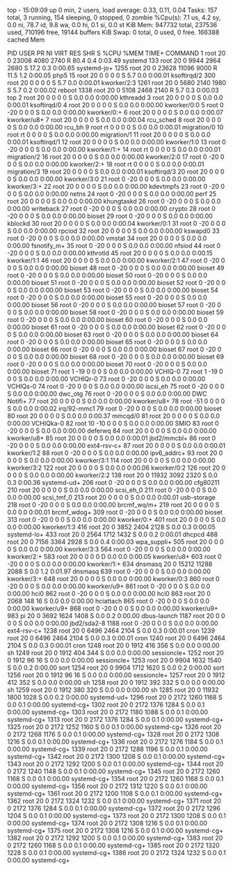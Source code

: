top - 15:09:09 up 0 min,  2 users,  load average: 0.33, 0.11, 0.04
Tasks: 157 total,   3 running, 154 sleeping,   0 stopped,   0 zombie
%Cpu(s):  7.1 us,  4.2 sy,  0.0 ni, 78.7 id,  9.8 wa,  0.0 hi,  0.1 si,  0.0 st
KiB Mem:    947732 total,   237536 used,   710196 free,    19144 buffers
KiB Swap:        0 total,        0 used,        0 free.   166388 cached Mem

  PID USER      PR  NI    VIRT    RES    SHR S  %CPU %MEM     TIME+ COMMAND
    1 root      20   0   23008   4080   2740 R  80.4  0.4   0:03.49 systemd
  133 root      20   0    9944   2964   2680 S  17.2  0.3   0:00.65 systemd-jo+
 1255 root      20   0   23628  11096   9000 R  11.5  1.2   0:00.05 php5
   15 root      20   0       0      0      0 S   5.7  0.0   0:00.01 ksoftirqd/2
  300 root      20   0       0      0      0 S   5.7  0.0   0:00.01 kworker/2:3
 1261 root      20   0    5680   2140   1980 S   5.7  0.2   0:00.02 reboot
 1338 root      20   0    5108   2468   2140 R   5.7  0.3   0:00.03 top
    2 root      20   0       0      0      0 S   0.0  0.0   0:00.00 kthreadd
    3 root      20   0       0      0      0 S   0.0  0.0   0:00.01 ksoftirqd/0
    4 root      20   0       0      0      0 S   0.0  0.0   0:00.00 kworker/0:0
    5 root       0 -20       0      0      0 S   0.0  0.0   0:00.00 kworker/0:+
    6 root      20   0       0      0      0 S   0.0  0.0   0:00.07 kworker/u8+
    7 root      20   0       0      0      0 S   0.0  0.0   0:00.04 rcu_sched
    8 root      20   0       0      0      0 S   0.0  0.0   0:00.00 rcu_bh
    9 root      rt   0       0      0      0 S   0.0  0.0   0:00.01 migration/0
   10 root      rt   0       0      0      0 S   0.0  0.0   0:00.00 migration/1
   11 root      20   0       0      0      0 S   0.0  0.0   0:00.01 ksoftirqd/1
   12 root      20   0       0      0      0 S   0.0  0.0   0:00.00 kworker/1:0
   13 root       0 -20       0      0      0 S   0.0  0.0   0:00.00 kworker/1:+
   14 root      rt   0       0      0      0 S   0.0  0.0   0:00.01 migration/2
   16 root      20   0       0      0      0 S   0.0  0.0   0:00.00 kworker/2:0
   17 root       0 -20       0      0      0 S   0.0  0.0   0:00.00 kworker/2:+
   18 root      rt   0       0      0      0 S   0.0  0.0   0:00.01 migration/3
   19 root      20   0       0      0      0 S   0.0  0.0   0:00.01 ksoftirqd/3
   20 root      20   0       0      0      0 S   0.0  0.0   0:00.00 kworker/3:0
   21 root       0 -20       0      0      0 S   0.0  0.0   0:00.00 kworker/3:+
   22 root      20   0       0      0      0 S   0.0  0.0   0:00.00 kdevtmpfs
   23 root       0 -20       0      0      0 S   0.0  0.0   0:00.00 netns
   24 root       0 -20       0      0      0 S   0.0  0.0   0:00.00 perf
   25 root      20   0       0      0      0 S   0.0  0.0   0:00.00 khungtaskd
   26 root       0 -20       0      0      0 S   0.0  0.0   0:00.00 writeback
   27 root       0 -20       0      0      0 S   0.0  0.0   0:00.00 crypto
   28 root       0 -20       0      0      0 S   0.0  0.0   0:00.00 bioset
   29 root       0 -20       0      0      0 S   0.0  0.0   0:00.00 kblockd
   30 root      20   0       0      0      0 S   0.0  0.0   0:00.04 kworker/0:1
   31 root       0 -20       0      0      0 S   0.0  0.0   0:00.00 rpciod
   32 root      20   0       0      0      0 S   0.0  0.0   0:00.00 kswapd0
   33 root       0 -20       0      0      0 S   0.0  0.0   0:00.00 vmstat
   34 root      20   0       0      0      0 S   0.0  0.0   0:00.00 fsnotify_m+
   35 root       0 -20       0      0      0 S   0.0  0.0   0:00.00 nfsiod
   44 root       0 -20       0      0      0 S   0.0  0.0   0:00.00 kthrotld
   45 root      20   0       0      0      0 S   0.0  0.0   0:00.15 kworker/1:1
   46 root      20   0       0      0      0 S   0.0  0.0   0:00.00 kworker/2:1
   47 root       0 -20       0      0      0 S   0.0  0.0   0:00.00 bioset
   48 root       0 -20       0      0      0 S   0.0  0.0   0:00.00 bioset
   49 root       0 -20       0      0      0 S   0.0  0.0   0:00.00 bioset
   50 root       0 -20       0      0      0 S   0.0  0.0   0:00.00 bioset
   51 root       0 -20       0      0      0 S   0.0  0.0   0:00.00 bioset
   52 root       0 -20       0      0      0 S   0.0  0.0   0:00.00 bioset
   53 root       0 -20       0      0      0 S   0.0  0.0   0:00.00 bioset
   54 root       0 -20       0      0      0 S   0.0  0.0   0:00.00 bioset
   55 root       0 -20       0      0      0 S   0.0  0.0   0:00.00 bioset
   56 root       0 -20       0      0      0 S   0.0  0.0   0:00.00 bioset
   57 root       0 -20       0      0      0 S   0.0  0.0   0:00.00 bioset
   58 root       0 -20       0      0      0 S   0.0  0.0   0:00.00 bioset
   59 root       0 -20       0      0      0 S   0.0  0.0   0:00.00 bioset
   60 root       0 -20       0      0      0 S   0.0  0.0   0:00.00 bioset
   61 root       0 -20       0      0      0 S   0.0  0.0   0:00.00 bioset
   62 root       0 -20       0      0      0 S   0.0  0.0   0:00.00 bioset
   63 root       0 -20       0      0      0 S   0.0  0.0   0:00.00 bioset
   64 root       0 -20       0      0      0 S   0.0  0.0   0:00.00 bioset
   65 root       0 -20       0      0      0 S   0.0  0.0   0:00.00 bioset
   66 root       0 -20       0      0      0 S   0.0  0.0   0:00.00 bioset
   67 root       0 -20       0      0      0 S   0.0  0.0   0:00.00 bioset
   68 root       0 -20       0      0      0 S   0.0  0.0   0:00.00 bioset
   69 root       0 -20       0      0      0 S   0.0  0.0   0:00.00 bioset
   70 root       0 -20       0      0      0 S   0.0  0.0   0:00.00 bioset
   71 root       1 -19       0      0      0 S   0.0  0.0   0:00.00 VCHIQ-0
   72 root       1 -19       0      0      0 S   0.0  0.0   0:00.00 VCHIQr-0
   73 root       0 -20       0      0      0 S   0.0  0.0   0:00.00 VCHIQs-0
   74 root       0 -20       0      0      0 S   0.0  0.0   0:00.00 iscsi_eh
   75 root       0 -20       0      0      0 S   0.0  0.0   0:00.00 dwc_otg
   76 root       0 -20       0      0      0 S   0.0  0.0   0:00.00 DWC Notifi+
   77 root      20   0       0      0      0 S   0.0  0.0   0:00.00 kworker/u8+
   78 root     -51   0       0      0      0 S   0.0  0.0   0:00.02 irq/92-mmc1
   79 root       0 -20       0      0      0 S   0.0  0.0   0:00.00 bioset
   80 root      20   0       0      0      0 S   0.0  0.0   0:00.37 mmcqd/0
   81 root      20   0       0      0      0 S   0.0  0.0   0:00.00 VCHIQka-0
   82 root      10 -10       0      0      0 S   0.0  0.0   0:00.00 SMIO
   83 root       0 -20       0      0      0 S   0.0  0.0   0:00.00 deferwq
   84 root      20   0       0      0      0 S   0.0  0.0   0:00.00 kworker/u8+
   85 root      20   0       0      0      0 S   0.0  0.0   0:00.01 jbd2/mmcbl+
   86 root       0 -20       0      0      0 S   0.0  0.0   0:00.00 ext4-rsv-c+
   87 root      20   0       0      0      0 S   0.0  0.0   0:00.01 kworker/1:2
   88 root       0 -20       0      0      0 S   0.0  0.0   0:00.00 ipv6_addrc+
   93 root      20   0       0      0      0 S   0.0  0.0   0:00.00 kworker/3:1
  114 root      20   0       0      0      0 S   0.0  0.0   0:00.00 kworker/3:2
  122 root      20   0       0      0      0 S   0.0  0.0   0:00.06 kworker/0:2
  126 root      20   0       0      0      0 S   0.0  0.0   0:00.00 kworker/2:2
  138 root      20   0   11932   3092   2320 S   0.0  0.3   0:00.36 systemd-ud+
  206 root       0 -20       0      0      0 S   0.0  0.0   0:00.00 cfg80211
  210 root      20   0       0      0      0 S   0.0  0.0   0:00.00 scsi_eh_0
  211 root       0 -20       0      0      0 S   0.0  0.0   0:00.00 scsi_tmf_0
  213 root      20   0       0      0      0 S   0.0  0.0   0:00.01 usb-storage
  218 root       0 -20       0      0      0 S   0.0  0.0   0:00.00 brcmf_wq/m+
  219 root      20   0       0      0      0 S   0.0  0.0   0:00.01 brcmf_wdog+
  309 root       0 -20       0      0      0 S   0.0  0.0   0:00.00 bioset
  313 root       0 -20       0      0      0 S   0.0  0.0   0:00.00 kworker/0:+
  401 root      20   0       0      0      0 S   0.0  0.0   0:00.00 kworker/1:3
  416 root      20   0    3852   2404   2128 S   0.0  0.3   0:00.05 systemd-lo+
  433 root      20   0    2564   1712   1432 S   0.0  0.2   0:00.01 dhcpcd
  488 root      20   0    7156   3364   2928 S   0.0  0.4   0:00.03 wpa_suppli+
  505 root      20   0       0      0      0 S   0.0  0.0   0:00.00 kworker/3:3
  564 root       0 -20       0      0      0 S   0.0  0.0   0:00.00 kworker/2:+
  583 root      20   0       0      0      0 D   0.0  0.0   0:00.05 kworker/u8+
  603 root       0 -20       0      0      0 S   0.0  0.0   0:00.00 kworker/1:+
  634 dnsmasq   20   0   15212  11288   2088 S   0.0  1.2   0:01.97 dnsmasq
  639 root       0 -20       0      0      0 S   0.0  0.0   0:00.00 kworker/3:+
  648 root      20   0       0      0      0 S   0.0  0.0   0:00.00 kworker/0:3
  860 root       0 -20       0      0      0 S   0.0  0.0   0:00.00 kworker/u9+
  861 root       0 -20       0      0      0 S   0.0  0.0   0:00.00 hci0
  862 root       0 -20       0      0      0 S   0.0  0.0   0:00.00 hci0
  863 root      20   0    2068    148     16 S   0.0  0.0   0:00.00 hciattach
  865 root       0 -20       0      0      0 S   0.0  0.0   0:00.00 kworker/u9+
  868 root       0 -20       0      0      0 S   0.0  0.0   0:00.00 kworker/u9+
  983 pi        20   0    3692   1624   1408 S   0.0  0.2   0:00.00 dbus-launch
 1187 root      20   0       0      0      0 S   0.0  0.0   0:00.00 jbd2/sda2-8
 1188 root       0 -20       0      0      0 S   0.0  0.0   0:00.00 ext4-rsv-c+
 1238 root      20   0    6496   2464   2104 S   0.0  0.3   0:00.01 cron
 1239 root      20   0    6496   2464   2104 S   0.0  0.3   0:00.01 cron
 1240 root      20   0    6496   2464   2104 S   0.0  0.3   0:00.01 cron
 1248 root      20   0    1912    416    356 S   0.0  0.0   0:00.00 sh
 1249 root      20   0    1912    404    344 S   0.0  0.0   0:00.00 sessioncle+
 1252 root      20   0    1912     96     16 S   0.0  0.0   0:00.00 sessioncle+
 1253 root      20   0    9904   1632   1540 S   0.0  0.2   0:00.00 sort
 1254 root      20   0    9904   1712   1620 S   0.0  0.2   0:00.00 sort
 1256 root      20   0    1912     96     16 S   0.0  0.0   0:00.00 sessioncle+
 1257 root      20   0    1912    412    352 S   0.0  0.0   0:00.00 sh
 1258 root      20   0    1912    392    332 S   0.0  0.0   0:00.00 sh
 1259 root      20   0    1912    380    320 S   0.0  0.0   0:00.00 sh
 1285 root      20   0   11932   1800   1028 S   0.0  0.2   0:00.00 systemd-ud+
 1296 root      20   0    2172   1260   1168 S   0.0  0.1   0:00.00 systemd-cg+
 1302 root      20   0    2172   1376   1284 S   0.0  0.1   0:00.00 systemd-cg+
 1303 root      20   0    2172   1180   1088 S   0.0  0.1   0:00.00 systemd-cg+
 1313 root      20   0    2172   1376   1284 S   0.0  0.1   0:00.00 systemd-cg+
 1325 root      20   0    2172   1252   1160 S   0.0  0.1   0:00.00 systemd-cg+
 1326 root      20   0    2172   1268   1176 S   0.0  0.1   0:00.00 systemd-cg+
 1328 root      20   0    2172   1308   1216 S   0.0  0.1   0:00.00 systemd-cg+
 1336 root      20   0    2172   1276   1184 S   0.0  0.1   0:00.00 systemd-cg+
 1339 root      20   0    2172   1288   1196 S   0.0  0.1   0:00.00 systemd-cg+
 1342 root      20   0    2172   1300   1208 S   0.0  0.1   0:00.00 systemd-cg+
 1343 root      20   0    2172   1292   1200 S   0.0  0.1   0:00.00 systemd-cg+
 1344 root      20   0    2172   1240   1148 S   0.0  0.1   0:00.00 systemd-cg+
 1345 root      20   0    2172   1260   1168 S   0.0  0.1   0:00.00 systemd-cg+
 1354 root      20   0    2172   1260   1168 S   0.0  0.1   0:00.00 systemd-cg+
 1356 root      20   0    2172   1312   1220 S   0.0  0.1   0:00.00 systemd-cg+
 1361 root      20   0    2172   1200   1108 S   0.0  0.1   0:00.00 systemd-cg+
 1362 root      20   0    2172   1324   1232 S   0.0  0.1   0:00.00 systemd-cg+
 1371 root      20   0    2172   1376   1284 S   0.0  0.1   0:00.00 systemd-cg+
 1372 root      20   0    2172   1296   1204 S   0.0  0.1   0:00.00 systemd-cg+
 1373 root      20   0    2172   1300   1208 S   0.0  0.1   0:00.00 systemd-cg+
 1374 root      20   0    2172   1308   1216 S   0.0  0.1   0:00.00 systemd-cg+
 1375 root      20   0    2172   1308   1216 S   0.0  0.1   0:00.00 systemd-cg+
 1382 root      20   0    2172   1292   1200 S   0.0  0.1   0:00.00 systemd-cg+
 1383 root      20   0    2172   1260   1168 S   0.0  0.1   0:00.00 systemd-cg+
 1385 root      20   0    2172   1320   1228 S   0.0  0.1   0:00.00 systemd-cg+
 1386 root      20   0    2172   1324   1232 S   0.0  0.1   0:00.00 systemd-cg+
